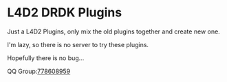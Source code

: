 # L4D2 DRDK Plugins
Just a L4D2 Plugins, only mix the old plugins together and create new one.

I'm lazy, so there is no server to try these plugins.

Hopefully there is no bug...

QQ Group:[778608959](https://jq.qq.com/?_wv=1027&k=W9HpLTCo) 
